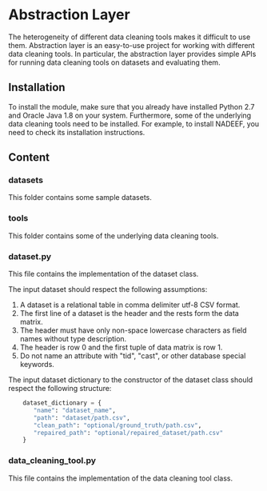 # Abstraction Layer

The heterogeneity of different data cleaning tools makes it difficult to use them. Abstraction layer is an easy-to-use project for working with different data cleaning tools. In particular, the abstraction layer provides simple APIs for running data cleaning tools on datasets and evaluating them. 


## Installation
To install the module, make sure that you already have installed Python 2.7 and Oracle Java 1.8 on your system. Furthermore, some of the underlying data cleaning tools need to be installed. For example, to install NADEEF, you need to check its installation instructions.


## Content

### datasets

This folder contains some sample datasets.

### tools

This folder contains some of the underlying data cleaning tools.

### dataset.py

This file contains the implementation of the dataset class.

The input dataset should respect the following assumptions:
   1. A dataset is a relational table in comma delimiter utf-8 CSV format.
   2. The first line of a dataset is the header and the rests form the data matrix.
   3. The header must have only non-space lowercase characters as field names without type description.
   4. The header is row 0 and the first tuple of data matrix is row 1.
   5. Do not name an attribute with "tid", "cast", or other database special keywords.

The input dataset dictionary to the constructor of the dataset class should respect the following structure:
```python
    dataset_dictionary = {
       "name": "dataset_name",
       "path": "dataset/path.csv",
       "clean_path": "optional/ground_truth/path.csv",
       "repaired_path": "optional/repaired_dataset/path.csv"
    }
```
### data_cleaning_tool.py

This file contains the implementation of the data cleaning tool class.

